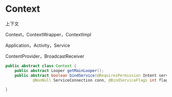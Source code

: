 # Context

上下文

Context，ContextWrapper，ContextImpl

Application，Activity，Service

ContentProvider，BroadcastReceiver



```java
public abstract class Context {
    public abstract Looper getMainLooper();
    public abstract boolean bindService(@RequiresPermission Intent service,
            @NonNull ServiceConnection conn, @BindServiceFlags int flags);
  
}
```





